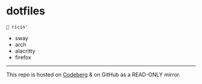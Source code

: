 # dotfiles

``` text
🍚 ricin'
```

- sway
- arch
- alacritty
- firefox

---
This repo is hosted on [Codeberg](https://codeberg.org/polarhive/byte) & on GitHub as a READ-ONLY mirror.
